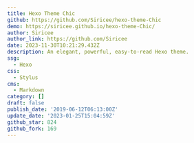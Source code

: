 ```yaml
---
title: Hexo Theme Chic
github: https://github.com/Siricee/hexo-theme-Chic
demo: https://siricee.github.io/hexo-theme-Chic/
author: Siricee
author_link: https://github.com/Siricee
date: 2023-11-30T10:21:29.432Z
description: An elegant, powerful, easy-to-read Hexo theme.
ssg:
  - Hexo
css:
  - Stylus
cms:
  - Markdown
category: []
draft: false
publish_date: '2019-06-12T06:13:00Z'
update_date: '2023-01-25T15:04:59Z'
github_star: 824
github_fork: 169
---
```

